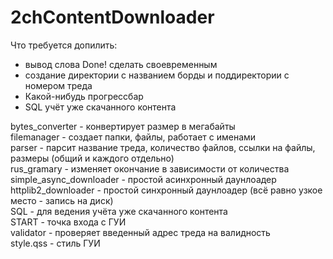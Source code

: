 # 2chContentDownloader

Что требуется допилить:<br>
- вывод слова Done! сделать своевременным
- создание директории с названием борды и поддиректории с номером треда
- Какой-нибудь прогрессбар
- SQL учёт уже скачанного контента

bytes_converter - конвертирует размер в мегабайты<br>
filemanager - создает папки, файлы, работает с именами<br>
parser - парсит название треда, количество файлов, ссылки на файлы, размеры (общий и каждого отдельно)<br>
rus_gramary - изменяет окончание в зависимости от количества<br>
simple_async_downloader - простой асинхронный даунлоадер<br>
httplib2_downloader - простой синхронный даунлоадер (всё равно узкое место - запись на диск)<br>
SQL - для ведения учёта уже скачанного контента<br>
START - точка входа с ГУИ<br>
validator - проверяет введенный адрес треда на валидность<br>
style.qss - стиль ГУИ<br>

